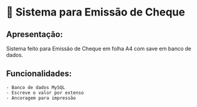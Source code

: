 # 💸 Sistema para Emissão de Cheque
## Apresentação:

Sistema feito para Emissão de Cheque em folha A4 com save em banco de dados.

## Funcionalidades:

``` 
- Banco de dados MySQL
- Escreve o valor por extenso
- Ancoragem para impressão
```
